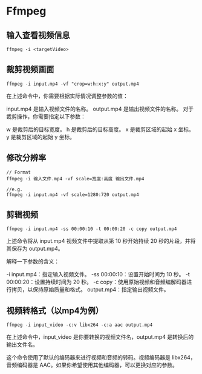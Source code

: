 # Ffmpeg

## 输入查看视频信息

```{.bat}
ffmpeg -i <targetVideo>

```

## 裁剪视频画面

```{.bat}
ffmpeg -i input.mp4 -vf "crop=w:h:x:y" output.mp4

```

在上述命令中，你需要根据实际情况调整参数的值：

input.mp4 是输入视频文件的名称。
output.mp4 是输出视频文件的名称。
对于裁剪操作，你需要指定以下参数：

w 是裁剪后的目标宽度。
h 是裁剪后的目标高度。
x 是裁剪区域的起始 x 坐标。
y 是裁剪区域的起始 y 坐标。

## 修改分辨率

```.{bat}
// Format
ffmpeg -i 输入文件.mp4 -vf scale=宽度:高度 输出文件.mp4

//e.g.
ffmpeg -i input.mp4 -vf scale=1280:720 output.mp4
```

## 剪辑视频
```{.bat}
ffmpeg -i input.mp4 -ss 00:00:10 -t 00:00:20 -c copy output.mp4
```

上述命令将从 input.mp4 视频文件中提取从第 10 秒开始持续 20 秒的片段，并将其保存为 output.mp4。

解释一下参数的含义：

-i input.mp4：指定输入视频文件。
-ss 00:00:10：设置开始时间为 10 秒。
-t 00:00:20：设置持续时间为 20 秒。
-c copy：使用原始视频和音频编解码器进行拷贝，以保持原始质量和格式。
output.mp4：指定输出视频文件。

## 视频转格式（以mp4为例）

```{.bat}
ffmpeg -i input_video -c:v libx264 -c:a aac output.mp4
```

在上述命令中，input_video 是你要转换的视频文件名，output.mp4 是转换后的输出文件名。

这个命令使用了默认的编码器来进行视频和音频的转码。视频编码器是 libx264，音频编码器是 AAC。如果你希望使用其他编码器，可以更换对应的参数。